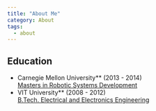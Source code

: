 ```yaml
---
title: "About Me"
category: About
tags:
  - about
---
```


## Education
* Carnegie Mellon University** (2013 - 2014)   
	[Masters in Robotic Systems Development](https://mrsd.ri.cmu.edu)
* VIT University** (2008 - 2012)   
	[B.Tech. Electrical and Electronics Engineering](https://vit.ac.in/schools/school-of-electrical-engineering-for-ug-courses)
